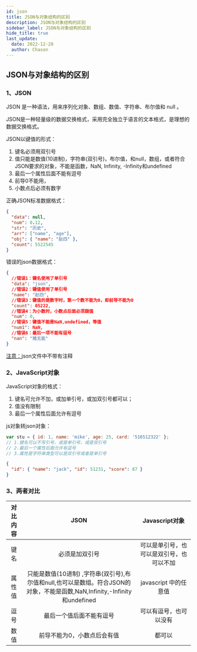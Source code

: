 ```yaml
---
id: json
title: JSON与对象结构的区别
description: JSON与对象结构的区别
sidebar_label: JSON与对象结构的区别
hide_title: true
last_update:
  date: 2022-12-28
  author: Chason
---
```


## JSON与对象结构的区别

### 1、JSON

JSON 是一种语法，用来序列化对象、数组、数值、字符串、布尔值和 null 。

JSON是一种轻量级的数据交换格式，采用完全独立于语言的文本格式，是理想的数据交换格式。

JSON以键值的形式：

1. 键名必须用双引号
1. 值只能是数值(10进制)，字符串(双引号)，布尔值，和null，数组，或者符合JSON要求的对象，不能是函数，NaN, Infinity, -Infinity和undefined
1. 最后一个属性后面不能有逗号
1. 前导0不能用，
1. 小数点后必须有数字

正确JSON标准数据格式：

```json
{
  "data": null,
  "num": 0.12,
  "str": "历史",
  "arr": ["name", "age"],
  "obj": { "name": "赵四" },
  "count": 5522545
}
```

错误的json数据格式：

```json
{
  //错误1：键名使用了单引号
  "data": "json",
  //错误2：键值使用了单引号
  "name": "赵四",
  //错误3：键值的是数字时，第一个数不能为0，即前导不能为0
  "count": 05222,
  //错误4：为小数时，小数点后面必须跟值
  "num": 0,
  //错误5：键值不能是NaN,undefined，等值
  "num1": NaN,
  //错误6：最后一项不能有逗号
  "nan": "猪无能"
}
```

<u class="highlight">注意：</u>json文件中不带有注释

### 2、JavaScript对象

JavaScript对象的格式：

1. 键名可允许不加，或加单引号，或加双引号都可以；
1. 值没有限制
1. 最后一个属性后面允许有逗号

js对象转json对象：

```js
var stu = { id: 1, name: 'mike', age: 25, card: '516512322' };
// 1.键名可以不写引号，或是单引号，或是双引号
// 2.最后一个属性后面允许有逗号
// 3.属性是字符串类型可以是双引号或者是单引号
```

```json
{
  "id": { "name": "jack", "id": 51231, "score": 87 }
}
```

### 3、两者对比

| 对比内容 |                                                            JSON                                                            |              Javascript对象              |
| :------: | :------------------------------------------------------------------------------------------------------------------------: | :--------------------------------------: |
|   键名   |                                                       必须是加双引号                                                       | 可以是单引号，也可以是双引号，也可以不加 |
|  属性值  | 只能是数值(10进制) ,字符串(双引号),布尔值和null,也可以是数组。符合JSON的对象，不能是函数,NaN,Infinity,-Infinity和undefined |          javascript 中的任意值           |
|   逗号   |                                                  最后一个值后面不能有逗号                                                  |          可以有逗号，也可以没有          |
|   数值   |                                                前导不能为0，小数点后会有值                                                 |                  都可以                  |
